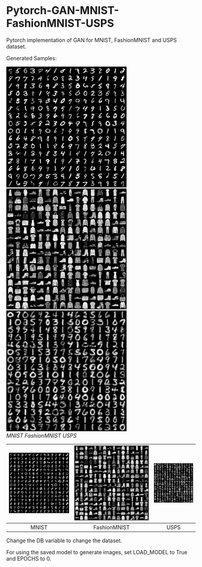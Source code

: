 # Pytorch-GAN-MNIST-FashionMNIST-USPS
Pytorch implementation of GAN for MNIST, FashionMNIST and USPS dataset.

Generated Samples:
<p float="left">
  <img src="/results/MNIST.png" width="320" />
  <img src="/results/FashionMNIST.png" width="320" /> 
  <img src="/results/USPS.png" width="320" />
<br>
<em>MNIST</em>
<em>FashionMNIST</em>
<em>USPS</em>
</p>

| [![MNIST](/results/MNIST.png)]()  | [![FashionMNIST](/results/FashionMNIST.png)]() | [![USPS](/results/USPS.png)]() |
|:---:|:---:|:---:|
| MNIST | FashionMNIST | USPS |

Change the DB variable to change the dataset.

For using the saved model to generate images, set LOAD_MODEL to True and EPOCHS to 0.
